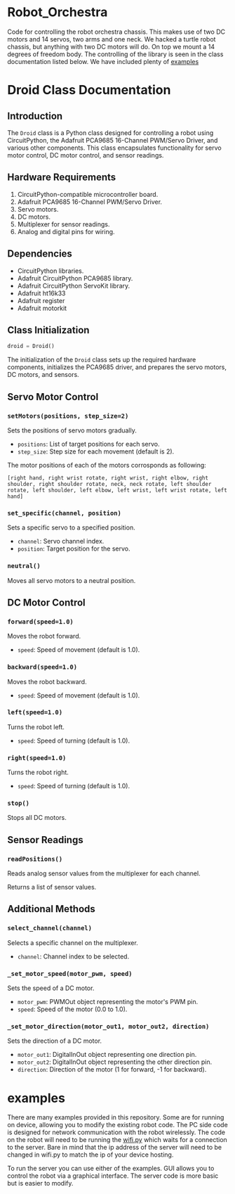 # Robot_Orchestra
Code for controlling the robot orchestra chassis. This makes use of two DC motors and 14 servos, two arms and one neck. We hacked a turtle robot chassis, but anything with two DC motors will do. On top we mount a 14 degrees of freedom body. The controlling of the library is seen in the class documentation listed below. We have included plenty of <a href="https://github.com/shepai/Robot_Orchestra/tree/main/Code/examples">examples</a>

# Droid Class Documentation

## Introduction

The `Droid` class is a Python class designed for controlling a robot using CircuitPython, the Adafruit PCA9685 16-Channel PWM/Servo Driver, and various other components. This class encapsulates functionality for servo motor control, DC motor control, and sensor readings.

## Hardware Requirements

1. CircuitPython-compatible microcontroller board.
2. Adafruit PCA9685 16-Channel PWM/Servo Driver.
3. Servo motors.
4. DC motors.
5. Multiplexer for sensor readings.
6. Analog and digital pins for wiring.

## Dependencies

- CircuitPython libraries.
- Adafruit CircuitPython PCA9685 library.
- Adafruit CircuitPython ServoKit library.
- Adafruit ht16k33
- Adafruit register
- Adafruit motorkit

## Class Initialization

```python
droid = Droid()
```

The initialization of the `Droid` class sets up the required hardware components, initializes the PCA9685 driver, and prepares the servo motors, DC motors, and sensors.

## Servo Motor Control

### `setMotors(positions, step_size=2)`

Sets the positions of servo motors gradually.

- `positions`: List of target positions for each servo.
- `step_size`: Step size for each movement (default is 2).

The motor positions of each of the motors corrosponds as following:

```
[right hand, right wrist rotate, right wrist, right elbow, right shoulder, right shoulder rotate, neck, neck rotate, left shoulder rotate, left shoulder, left elbow, left wrist, left wrist rotate, left hand]
```

### `set_specific(channel, position)`

Sets a specific servo to a specified position.

- `channel`: Servo channel index.
- `position`: Target position for the servo.

### `neutral()`

Moves all servo motors to a neutral position.

## DC Motor Control

### `forward(speed=1.0)`

Moves the robot forward.

- `speed`: Speed of movement (default is 1.0).

### `backward(speed=1.0)`

Moves the robot backward.

- `speed`: Speed of movement (default is 1.0).

### `left(speed=1.0)`

Turns the robot left.

- `speed`: Speed of turning (default is 1.0).

### `right(speed=1.0)`

Turns the robot right.

- `speed`: Speed of turning (default is 1.0).

### `stop()`

Stops all DC motors.

## Sensor Readings

### `readPositions()`

Reads analog sensor values from the multiplexer for each channel.

Returns a list of sensor values.

## Additional Methods

### `select_channel(channel)`

Selects a specific channel on the multiplexer.

- `channel`: Channel index to be selected.

### `_set_motor_speed(motor_pwm, speed)`

Sets the speed of a DC motor.

- `motor_pwm`: PWMOut object representing the motor's PWM pin.
- `speed`: Speed of the motor (0.0 to 1.0).

### `_set_motor_direction(motor_out1, motor_out2, direction)`

Sets the direction of a DC motor.

- `motor_out1`: DigitalInOut object representing one direction pin.
- `motor_out2`: DigitalInOut object representing the other direction pin.
- `direction`: Direction of the motor (1 for forward, -1 for backward).


# examples
There are many examples provided in this repository. Some are for running on device, allowing you to modify the existing robot code.
The PC side code is designed for network communication with the robot wirelessly. The code on the robot will need to be running the <a href="https://github.com/shepai/Robot_Orchestra/blob/main/Code/examples/wifi.py">wifi.py</a> which waits for a connection to the server. Bare in mind that the ip address of the server will need to be changed in wifi.py to match the ip of your device hosting.

To run the server you can use either of the examples. GUI allows you to control the robot via a graphical interface. The server code is more basic but is easier to modify.
